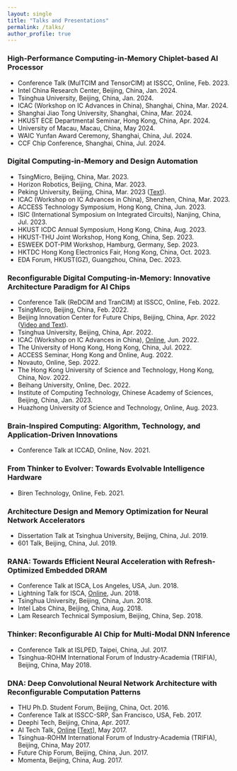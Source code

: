 ```yaml
---
layout: single
title: "Talks and Presentations"
permalink: /talks/
author_profile: true
---
```


### High-Performance Computing-in-Memory Chiplet-based AI Processor 
* Conference Talk (MulTCIM and TensorCIM) at ISSCC, Online, Feb. 2023.
* Intel China Research Center, Beijing, China, Jan. 2024.
* Tsinghua University, Beijing, China, Jan. 2024.
* ICAC (Workshop on IC Advances in China), Shanghai, China, Mar. 2024.
* Shanghai Jiao Tong University, Shanghai, China, Mar. 2024.
* HKUST ECE Departmental Seminar, Hong Kong, China, Apr. 2024.
* University of Macau, Macau, China, May 2024.
* WAIC Yunfan Award Ceremony, Shanghai, China, Jul. 2024.
* CCF Chip Conference, Shanghai, China, Jul. 2024.

### Digital Computing-in-Memory and Design Automation
* TsingMicro, Beijing, China, Mar. 2023.
* Horizon Robotics, Beijing, China, Mar. 2023.
* Peking University, Beijing, China, Mar. 2023 ([Text](https://mp.weixin.qq.com/s/rf1yLB7N-TOGdcBDOlP0hA)).
* ICAC (Workshop on IC Advances in China), Shenzhen, China, Mar. 2023.
* ACCESS Technology Symposium, Hong Kong, China, Jun. 2023.
* ISIC (International Symposium on Integrated Circuits), Nanjing, China, Jul. 2023.
* HKUST ICDC Annual Symposium, Hong Kong, China, Aug. 2023.
* HKUST-THU Joint Workshop, Hong Kong, China, Sep. 2023.
* ESWEEK DOT-PIM Workshop, Hamburg, Germany, Sep. 2023.
* HKTDC Hong Kong Electronics Fair, Hong Kong, China, Oct. 2023.
* EDA Forum, HKUST(GZ), Guangzhou, China, Dec. 2023.

### Reconfigurable Digital Computing-in-Memory: Innovative Architecture Paradigm for AI Chips
* Conference Talk (ReDCIM and TranCIM) at ISSCC, Online, Feb. 2022.
* TsingMicro, Beijing, China, Feb. 2022.
* Beijing Innovation Center for Future Chips, Beijing, China, Apr. 2022 ([Video and Text](https://mp.weixin.qq.com/s/Zfh2_iQ2NSQDGHSRwoVnww)).
* Tsinghua University, Beijing, China, Apr. 2022.
* ICAC (Workshop on IC Advances in China), [Online](https://mp.weixin.qq.com/s/qAy2EWFchCXDl-kak-F8cw), Jun. 2022.
* The University of Hong Kong, Hong Kong, China, Jul. 2022.
* ACCESS Seminar, Hong Kong and Online, Aug. 2022.
* Novauto, Online, Sep. 2022.
* The Hong Kong University of Science and Technology, Hong Kong, China, Nov. 2022.
* Beihang University, Online, Dec. 2022.
* Institute of Computing Technology, Chinese Academy of Sciences, Beijing, China, Jan. 2023.
* Huazhong University of Science and Technology, Online, Aug. 2023.

### Brain-Inspired Computing: Algorithm, Technology, and Application-Driven Innovations
* Conference Talk at ICCAD, Online, Nov. 2021.

### From Thinker to Evolver: Towards Evolvable Intelligence Hardware
* Biren Technology, Online, Feb. 2021.

### Architecture Design and Memory Optimization for Neural Network Accelerators
* Dissertation Talk at Tsinghua University, Beijing, China, Jul. 2019.
* 601 Talk, Beijing, China, Jul. 2019.

### RANA: Towards Efficient Neural Acceleration with Refresh-Optimized Embedded DRAM
* Conference Talk at ISCA, Los Angeles, USA, Jun. 2018. 
* Lightning Talk for ISCA, [Online](https://www.youtube.com/watch?v=QmtDP13oXFE&list=PL_i_ACawvXe6jchq9RgA0lOL42EeVA7H4&t=33s&index=5), Jun. 2018.
* Tsinghua University, Beijing, China, Jun. 2018.
* Intel Labs China, Beijing, China, Aug. 2018.
* Lam Research Technical Symposium, Beijing, China, Sep. 2018.

### Thinker: Reconfigurable AI Chip for Multi-Modal DNN Inference
* Conference Talk at ISLPED, Taipei, China, Jul. 2017.
* Tsinghua-ROHM International Forum of Industry-Academia (TRIFIA), Beijing, China, May 2018.

### DNA: Deep Convolutional Neural Network Architecture with Reconfigurable Computation Patterns
* THU Ph.D. Student Forum, Beijing, China, Oct. 2016.
* Conference Talk at ISSCC-SRP, San Francisco, USA, Feb. 2017.
* Deephi Tech, Beijing, China, Apr. 2017. 
* AI Tech Talk, [Online](https://v.qq.com/x/page/r0504zxvl3j.html) [[Text](https://www.leiphone.com/news/201705/8sB0WHz6D70J7NAy.html)], May 2017.
* Tsinghua-ROHM International Forum of Industry-Academia (TRIFIA), Beijing, China, May 2017.
* Future Chip Forum, Beijing, China, Jun. 2017.
* Momenta, Beijing, China, Aug. 2017.

